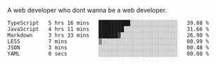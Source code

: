 A web developer who dont wanna be a web developer.

<!--START_SECTION:waka-->

```text
TypeScript   5 hrs 16 mins   ██████████░░░░░░░░░░░░░░░   39.88 %
JavaScript   4 hrs 11 mins   ████████░░░░░░░░░░░░░░░░░   31.66 %
Markdown     3 hrs 33 mins   ██████▓░░░░░░░░░░░░░░░░░░   26.90 %
LESS         7 mins          ▒░░░░░░░░░░░░░░░░░░░░░░░░   00.99 %
JSON         3 mins          ░░░░░░░░░░░░░░░░░░░░░░░░░   00.48 %
YAML         0 secs          ░░░░░░░░░░░░░░░░░░░░░░░░░   00.08 %
```

<!--END_SECTION:waka-->
